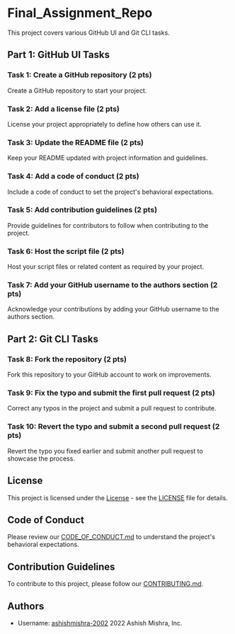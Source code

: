 # Final_Assignment_Repo

This project covers various GitHub UI and Git CLI tasks.

## Part 1: GitHub UI Tasks

### Task 1: Create a GitHub repository (2 pts)
Create a GitHub repository to start your project.

### Task 2: Add a license file (2 pts)
License your project appropriately to define how others can use it.

### Task 3: Update the README file (2 pts)
Keep your README updated with project information and guidelines.

### Task 4: Add a code of conduct (2 pts)
Include a code of conduct to set the project's behavioral expectations.

### Task 5: Add contribution guidelines (2 pts)
Provide guidelines for contributors to follow when contributing to the project.

### Task 6: Host the script file (2 pts)
Host your script files or related content as required by your project.

### Task 7: Add your GitHub username to the authors section (2 pts)
Acknowledge your contributions by adding your GitHub username to the authors section.

## Part 2: Git CLI Tasks

### Task 8: Fork the repository (2 pts)
Fork this repository to your GitHub account to work on improvements.

### Task 9: Fix the typo and submit the first pull request (2 pts)
Correct any typos in the project and submit a pull request to contribute.

### Task 10: Revert the typo and submit a second pull request (2 pts)
Revert the typo you fixed earlier and submit another pull request to showcase the process.

## License

This project is licensed under the [License](https://github.com/ashishmishra-2002/Final_Assignment_Repo/blob/master/LICENSE) - see the [LICENSE](https://github.com/ashishmishra-2002/Final_Assignment_Repo/blob/master/LICENSE) file for details.

## Code of Conduct

Please review our [CODE_OF_CONDUCT.md](https://github.com/ashishmishra-2002/Final_Assignment_Repo/blob/master/CODE_OF_CONDUCT.md) to understand the project's behavioral expectations.

## Contribution Guidelines

To contribute to this project, please follow our [CONTRIBUTING.md](https://github.com/ashishmishra-2002/Final_Assignment_Repo/blob/master/CONTRIBUTING.md).

## Authors

- Username: [ashishmishra-2002](https://github.com/ashishmishra-2002)
  2022 Ashish Mishra, Inc.
